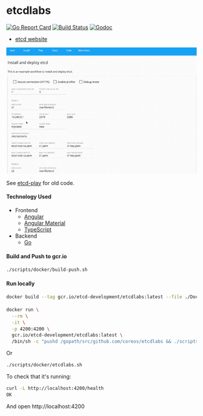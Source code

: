 # etcdlabs

[![Go Report Card](https://goreportcard.com/badge/github.com/coreos/etcdlabs?style=flat-square)](https://goreportcard.com/report/github.com/coreos/etcdlabs)
[![Build Status](https://img.shields.io/travis/coreos/etcdlabs.svg?style=flat-square)](https://travis-ci.org/coreos/etcdlabs)
[![Godoc](http://img.shields.io/badge/go-documentation-blue.svg?style=flat-square)](https://godoc.org/github.com/coreos/etcdlabs)

- [etcd website](http://play.etcd.io)

<img src="./etcdlabs.gif" alt="etcdlabs" width="620">

See [etcd-play][old-etcd-play] for old code.

#### Technology Used

- Frontend
    - [Angular](https://angular.io/)
    - [Angular Material](https://github.com/angular/material2)
    - [TypeScript](https://www.typescriptlang.org/index.html)
- Backend
    - [Go](https://golang.org/)

[old-etcd-play]: https://github.com/coreos/etcd-play
[cistat]: https://travis-ci.org/coreos/etcdlabs
[etcdlabs-godoc]: https://godoc.org/github.com/coreos/etcdlabs

#### Build and Push to gcr.io

```bash
./scripts/docker/build-push.sh
```

#### Run locally

```bash
docker build --tag gcr.io/etcd-development/etcdlabs:latest --file ./Dockerfile .

docker run \
  --rm \
  -it \
  -p 4200:4200 \
  gcr.io/etcd-development/etcdlabs:latest \
  /bin/sh -c "pushd /gopath/src/github.com/coreos/etcdlabs && ./scripts/run/etcdlabs.sh"
```

Or

```bash
./scripts/docker/etcdlabs.sh
```

To check that it's running:

```bash
curl -L http://localhost:4200/health
OK
```

And open http://localhost:4200
